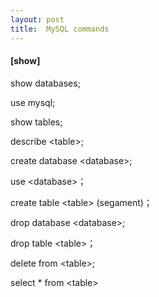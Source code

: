 ```yaml
---
layout: post
title:  MySQL commands
---
```


#### [show]

show databases;

use mysql;

show tables; 

describe \<table\>; 

create database \<database\>; 

use \<database\>； 

create table \<table\> (segament)； 

drop database \<database\>; 

drop table \<table\>； 

delete from \<table\>; 

select * from \<table\>